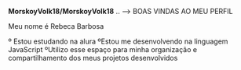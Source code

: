 
**MorskoyVolk18/MorskoyVolk18** ..
-->
BOAS VINDAS AO MEU PERFIL

Meu nome é Rebeca Barbosa

º Estou estudando na alura
ºEstou me desenvolvendo na linguagem JavaScript
ºUtilizo esse espaço para minha organização e compartilhamento dos meus projetos desenvolvidos

